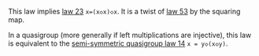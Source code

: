 This law implies [law 23](https://teorth.github.io/equational_theories/implications/?23) `x=(x◇x)◇x`.  It is a twist of [law 53](https://teorth.github.io/equational_theories/implications/?53) by the squaring map.

In a quasigroup (more generally if left multiplications are injective), this law is equivalent to the [semi-symmetric quasigroup law 14](https://teorth.github.io/equational_theories/implications/?14) `x = y◇(x◇y)`.
